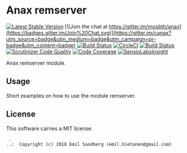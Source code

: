 Anax remserver
==================================

[![Latest Stable Version](https://poser.pugx.org/anax/remserver/v/stable)](https://packagist.org/packages/anax/remserver)
[![Join the chat at https://gitter.im/mosbth/anax](https://badges.gitter.im/Join%20Chat.svg)](https://gitter.im/canax?utm_source=badge&utm_medium=badge&utm_campaign=pr-badge&utm_content=badge)
[![Build Status](https://travis-ci.org/canax/remserver.svg?branch=master)](https://travis-ci.org/canax/remserver)
[![CircleCI](https://circleci.com/gh/canax/remserver.svg?style=svg)](https://circleci.com/gh/canax/remserver)
[![Build Status](https://scrutinizer-ci.com/g/canax/remserver/badges/build.png?b=master)](https://scrutinizer-ci.com/g/canax/remserver/build-status/master)
[![Scrutinizer Code Quality](https://scrutinizer-ci.com/g/canax/remserver/badges/quality-score.png?b=master)](https://scrutinizer-ci.com/g/canax/remserver/?branch=master)
[![Code Coverage](https://scrutinizer-ci.com/g/canax/remserver/badges/coverage.png?b=master)](https://scrutinizer-ci.com/g/canax/remserver/?branch=master)
[![SensioLabsInsight](https://insight.sensiolabs.com/projects/d831fd4c-b7c6-4ff0-9a83-102440af8929/mini.png)](https://insight.sensiolabs.com/projects/d831fd4c-b7c6-4ff0-9a83-102440af8929)

Anax remserver module.



Usage
------------------

Short examples on how to use the module remserver.



License
------------------

This software carries a MIT license.



```
 .  
..:  Copyright (c) 2018 Emil Sandberg (emil.hietanen@gmail.com)
```
